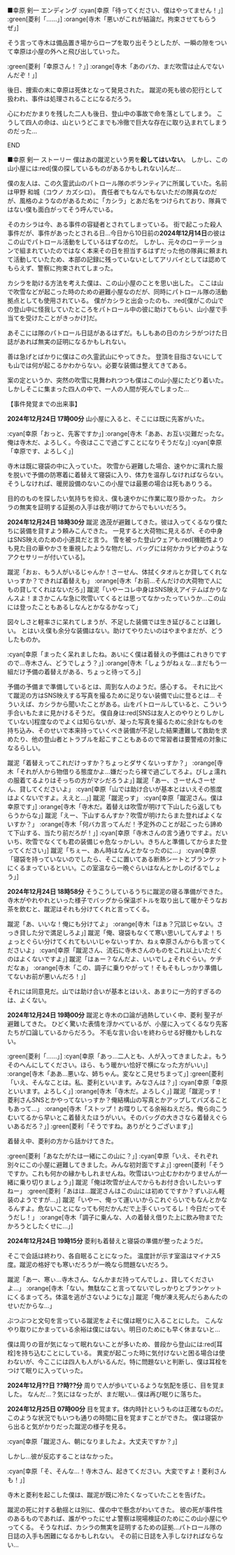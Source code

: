 ■幸原 剣一 エンディング
:cyan[幸原「待ってください、僕はやってません！」]
:green[菱利「……」]
:orange[寺木「悪いがこれが結論だ。拘束させてもらうぜ」]

そう言って寺木は備品置き場からロープを取り出そうとしたが、一瞬の隙をついて幸原は小屋の外へと飛び出していった。

:green[菱利「幸原さん！？」]
:orange[寺木「あのバカ、まだ吹雪は止んでないんだぞ！」]

後日、捜索の末に幸原は死体となって発見された。
蹴泥の死も彼の犯行として扱われ、事件は処理されることになるだろう。

心にわだかまりを残した二人も後日、登山中の事故で命を落としてしまう。
こうして四人の命は、山というどこまでも冷徹で巨大な存在に取り込まれてしまうのだった…

END

■幸原 剣一 ストーリー
僕はあの蹴泥という男を**殺してはいない**。
しかし、この山小屋には:red[僕の探しているものがあるかもしれない]んだ…


僕の友人は、この久霊武山のパトロール隊のボランティアに所属していた。名前は甲野 和城（コウノ カズシロ）。
責任者でもなんでもないただの隊員なのだが、風格のようなのがあるために「カシラ」とあだ名をつけられており、隊員ではない僕も面白がってそう呼んでいる。

そのカシラは今、ある事件の容疑者とされてしまっている。
街で起こった殺人事件だが、事件があったとされる日…今日から10日前の**2024年12月14日**の彼はこの山でパトロール活動をしているはずなのだ。
しかし、元々のローテーションで組まれていたのではなく本来その日を担当するはずだった他の隊員に頼まれて活動していたため、本部の記録に残っていないとしてアリバイとしては認めてもらえず、警察に拘束されてしまった。

カシラを助ける方法を考えた僕は、この山小屋のことを思い出した。
ここは山で吹雪などが起こった時のための避難小屋なのだが、同時にパトロール隊の活動拠点としても使用されている。
僕がカシラと出会ったのも、:red[僕がこの山での登山中に怪我していたところをパトロール中の彼に助けてもらい、山小屋で手当てを受けたことがきっかけ]だ。

あそこには隊のパトロール日誌があるはずだ。もしもあの日のカシラがつけた日誌があれば無実の証明になるかもしれない。

善は急げとばかりに僕はこの久霊武山にやってきた。
登頂を目指さないにしても山では何が起こるかわからない。必要な装備は整えてきてある。

案の定というか、突然の吹雪に見舞われつつも僕はこの山小屋にたどり着いた。
しかしそこに集まった四人の中で、一人の人間が死んでしまった…

【事件発覚までの出来事】

**2024年12月24日 17時00分**
山小屋に入ると、そこには既に先客がいた。

:cyan[幸原「おっと、先客ですか」]
:orange[寺木「ああ、お互い災難だったな。俺は寺木だ、よろしく。今夜はここで過ごすことになりそうだな」]
:cyan[幸原「幸原です、よろしく」]

寺木は既に寝袋の中に入っていた。
吹雪から避難した場合、速やかに濡れた服を脱いで予備の防寒着に着替えて寝袋に入り、体力を温存しなければならない。
そうしなければ、暖房設備のないこの小屋では最悪の場合は死もありうる。

目的のものを探したい気持ちを抑え、僕も速やかに作業に取り掛かった。
カシラの無実を証明する証拠の入手は夜が明けてからでもいいだろう。

**2024年12月24日 18時30分**
蹴泥 逸茂が避難してきた。彼は入ってくるなり僕たちに装備を貸すよう頼みこんできた。
一見すると大荷物に見えるが、その中身はSNS映えのための小道具だと言う。
雪を被った登山ウェアも:red[機能性よりも見た目の華やかさを重視したような物だし、バッグには何かカラビナのようなアクセサリーが付いている]。

蹴泥「おぉ、もう人がいるじゃんか！さーせん、体拭くタオルとか貸してくれないっすか？できれば着替えも」
:orange[寺木「お前…そんだけの大荷物で人にもの貸してくれはないだろ」]
蹴泥「いやーコレ中身はSNS映えアイテムばかりなんスよ！まさかこんな急に吹雪いてくるとは思ってなかったっていうか…この山には登ったこともあるしなんとかなるかなって」

図々しさと軽率さに呆れてしまうが、不足した装備では生き延びることは難しい。
とはいえ僕も余分な装備はない。助けてやりたいのはやまやまだが、どうしたものか。

:cyan[幸原「まったく呆れましたね。あいにく僕は着替えの予備はこれきりですので…寺木さん、どうでしょう？」]
:orange[寺木「しょうがねぇな…まだもう一組だけ予備の着替えがある、ちょっと待ってろ」]

予備の予備まで準備しているとは、周到な人のようだ。感心する。
それに比べて蹴泥の方はSNS映えする写真を撮るために足りない装備で山に登るとは…
そういえば、カシラから聞いたことがある。山をパトロールしていると、こういう手合いもたまに見かけるそうだ。
僕自身は:red[SNSは友人とのやりとりしかしていない]程度なのでよくは知らないが、凝った写真を撮るために余計なものを持ち込み、そのせいで本来持っていくべき装備が不足した結果遭難して救助を求めたり、他の登山者とトラブルを起こすこともあるので常習者は要警戒の対象になるらしい。

蹴泥「着替えってこれだけっすか？ちょっとダサくないっすか？」
:orange[寺木「それが人から物借りる態度かよ…嫌だったら裸で過ごしてろよ。びしょ濡れの服着てるよりはそっちの方がマシだろうよ」]
蹴泥「あー、さーせんさーせん、貸してくださいよ」
:cyan[幸原「山では助け合いが基本とはいえその態度はよくないですよ。ええと…」]
蹴泥「蹴泥っす」
:cyan[幸原「蹴泥さん。僕は幸原です」]
:orange[寺木「寺木だ。着替えは吹雪が明けて下山したら返してもらうからな」]
蹴泥「えー、下山するんすか？吹雪が明けたらまた登ればよくないすか？」
:orange[寺木「何バカ言ってんだ！予定外のことが起こったら諦めて下山する、当たり前だろが！」]
:cyan[幸原「寺木さんの言う通りですよ。だいいち、吹雪でなくても君の装備じゃ危なっかしい。きちんと準備してからまた登ってください」]
蹴泥「ちぇー、あん時はなんとかなったのに…」
:cyan[幸原「寝袋を持っていないのでしたら、そこに置いてある断熱シートとブランケットにくるまっているといい。この室温なら一晩ぐらいはなんとかしのげるでしょう」]

**2024年12月24日 18時58分**
そうこうしているうちに蹴泥の寝る準備ができた。寺木がやれやれといった様子でバッグから保温ボトルを取り出して暖かそうなお茶を飲むと、蹴泥はそれも分けてくれと言ってくる。

蹴泥「あ、いいな！俺にも分けてよ」
:orange[寺木「はぁ？冗談じゃない。さっき貸した分で満足しろよ」]
蹴泥「俺、寝袋もなくて寒い思いしてんすよ！ちょっとぐらい分けてくれてもいいじゃないっすか、ねぇ幸原さんからも言ってくださいよ」
:cyan[幸原「蹴泥さん、流石に寺木さんのものをこれ以上いただくのはよくないですよ」]
蹴泥「はぁー？なんだよ、いいでしょそれぐらい。ケチだなぁ」
:orange[寺木「この、調子に乗りやがって！そもそもしっかり準備してないお前が悪いんだろ！」]

それには同意見だ。山では助け合いが基本とはいえ、あまりに一方的すぎるのは、よくない。

**2024年12月24日 19時00分**
蹴泥と寺木の口論が過熱していく中、菱利 聖子が避難してきた。
ひどく驚いた表情を浮かべているが、小屋に入ってくるなり先客たちが口論しているからだろう。
不毛な言い合いを終わらせる好機かもしれない。

:green[菱利「……」]
:cyan[幸原「あっ…二人とも、人が入ってきましたよ。もうそのへんにしてください。ほら、もう暖かい恰好で横になった方がいい」]
:orange[寺木「ああ…悪いな、姉ちゃん。変なとこ見せちまって」]
:green[菱利「いえ、そんなことは。私、菱利といいます。みなさんは？」]
:cyan[幸原「幸原といいます。よろしく」]
:orange[寺木「寺木だ。よろしく」]
蹴泥「蹴泥っす！菱利さんSNSとかやってないっすか？俺結構山の写真とかアップしてバズることもあって…」
:orange[寺木「ストップ！お喋りしてる余裕ねえだろ。俺ら向こうむいてるから早いとこ着替えたほうがいい。そのバッグの大きさなら着替えぐらいあるだろ？」]
:green[菱利「そうですね。ありがとうございます」]

着替え中、菱利の方から話かけてきた。

:green[菱利「あなたがたは一緒にこの山に？」]
:cyan[幸原「いえ、それぞれ別々にこの小屋に避難してきました。みんな初対面ですよ」]
:green[菱利「そうですか。これも何かの縁かもしれませんね。吹雪はいつ止むかわかりませんが一緒に乗り切りましょう」]
蹴泥「俺は吹雪が止んでからもお付き合いしたいっすねー」
:green[菱利「あはは…蹴泥さんはこの山には初めてですか？ずいぶん軽装のようですが…」]
蹴泥「いやー、俺って運いいからこれぐらいでもなんとかなるんすよ。危ないことになっても何だかんだで上手くいってるし！今日だってそうだし！」
:orange[寺木「調子に乗んな、人の着替え借りた上に飲み物までたかろうとしたくせに…」]

**2024年12月24日 19時15分**
菱利も着替えと寝袋の準備が整ったようだ。

そこで会話は終わり、各自眠ることになった。
温度計が示す室温はマイナス5度。蹴泥の格好でも寒いだろうが一晩なら問題ないだろう。

蹴泥「あー、寒ぃ…寺木さん、なんかまだ持ってんでしょ、貸してくださいよ…」
:orange[寺木「ない。無駄なこと言ってないでしっかりとブランケットにくるまってろ。体温を逃がさないようにな」]
蹴泥「俺が凍え死んだらあんたのせいだからな…」

ぶつぶつと文句を言っている蹴泥をよそに僕は眠りに入ることにした。
こんなやり取りにかまっている余裕は僕にはない。明日のためにも早く休まないと…

僕は周りの音が気になって眠れないことが多いため、普段から登山には:red[耳栓]を持ち込むことにしている。
異変が起こった時に気付けないと困る場合は使わないが、今ここには四人も人がいるんだ。特に問題ないと判断し、僕は耳栓をつけて眠りに入っていった。

**2024年12月??日 ??時??分**
周りで人が歩いているような気配を感じ、目を覚ました。
なんだ…？気にはなったが、まだ眠い…
僕は再び眠りに落ちた。

**2024年12月25日 07時00分**
目を覚ます。体内時計というものは正確なものだ。このような状況でもいつも通りの時間に目を覚ますことができた。
僕は寝袋から出ると気がかりだった蹴泥の様子を見る。

:cyan[幸原「蹴泥さん、朝になりましたよ。大丈夫ですか？」]

しかし…彼が反応することはなかった。

:cyan[幸原「そ、そんな…！寺木さん、起きてください。大変ですよ！菱利さんも！」]

寺木と菱利を起こした僕は、蹴泥が既に冷たくなっていたことを告げた。

蹴泥の死に対する動揺とは別に、僕の中で懸念がわいてきた。
彼の死が事件性のあるものであれば、誰がやったにせよ警察は現場検証のためにこの山小屋にやってくる。
そうなれば、カシラの無実を証明するための証拠…パトロール隊の日誌の入手も困難になるかもしれない。
その前に日誌を入手しなければならない…